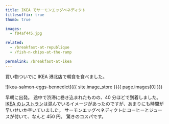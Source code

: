 ```yaml
---
title: IKEA でサーモンエッグベネディクト
titlesuffix: true
thumb: true

images:
  - f04af445.jpg

related:
  - /breakfast-at-republique
  - /fish-n-chips-at-the-ramp

permalink: /breakfast-at-ikea
---
```


買い物ついでに IKEA 港北店で朝食を食べました。

![ikea-salmon-eggs-bennedict]({{ site.image_store }}{{ page.images[0] }})

早朝に出発。
途中で渋滞に巻き込まれたものの、40 分ほどで到着しました。
[IKEA のレストラン](https://www.ikea.com/jp/ja/store/kohoku/restaurant)は混んでいるイメージがあったのですが、あまりにも時間が早いせいか空いていました。
サーモンエッグベネディクトにコーヒーとジュースが付いて、なんと 450 円。
驚きのコスパです。
